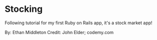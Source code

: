 # Stocking

Following tutorial for my first Ruby on Rails app, it's a stock market app!

By: Ethan Middleton
Credit: John Elder; codemy.com
